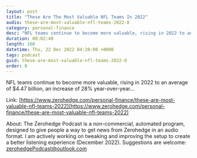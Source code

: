 ```yaml
---
layout: post
title: "These Are The Most Valuable NFL Teams In 2022"
audio: these-are-most-valuable-nfl-teams-2022-0
category: personal-finance
desc: "NFL teams continue to become more valuable, rising in 2022 to an average of $4.47 billion, an increase of 28% year-over-year..."
duration: 00:02:40
length: 160
datetime: Thu, 22 Dec 2022 04:20:00 +0000
tags: podcast
guid: these-are-most-valuable-nfl-teams-2022-0
order: 0
---
```

NFL teams continue to become more valuable, rising in 2022 to an average of $4.47 billion, an increase of 28% year-over-year...

Link: [https://www.zerohedge.com/personal-finance/these-are-most-valuable-nfl-teams-2022](https://www.zerohedge.com/personal-finance/these-are-most-valuable-nfl-teams-2022)

About: The Zerohedge Podcast is a non-commercial, automated program, designed to give people a way to get news from Zerohedge in an audio format.  I am actively working on tweaking and improving the setup to create a better listening experience (December 2022).  Suggestions are welcome: [zerohedgePodcast@outlook.com](mailto:zerohedgePodcast@outlook.com)